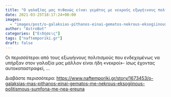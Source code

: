 ```yaml
---
title: "O γαλαξίας μας πιθανώς είναι γεμάτος με νεκρούς εξωγήινους πολιτισμούς, σύμφωνα με νέα έρευνα"
date: 2021-03-25T18:17:24+00:00
images:
  - "images/post/o-galaksias-pithanos-einai-gematos-nekrous-eksogiinous-politismous-sumfona-ereuna.jpg"
author: "AstroBot"
categories: ["Ειδήσεις"]
tags: ["naftemporiki.gr"]
draft: false
---
```


Οι περισσότεροι από τους εξωγήινους πολιτισμούς που ενδεχομένως να υπήρξαν στον γαλαξία μας μάλλον είναι ήδη «νεκροί»- ίσως έχοντας αυτοκαταστραφεί, ...

Διαβάστε περισσότερα: https://www.naftemporiki.gr/story/1673453/o-galaksias-mas-pithanos-einai-gematos-me-nekrous-eksogiinous-politismous-sumfona-me-nea-ereuna
